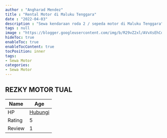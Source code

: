 ```yaml
---
author : "Angharad Mendez"
title : "Rental Motor di Maluku Tenggara"
date : "2022-04-03"
description : "Sewa kendaraan roda 2 / sepeda motor di Maluku Tenggara"
tags : null
image : "https://blogger.googleusercontent.com/img/b/R29vZ2xl/AVvXsEhCdGu03wQSRhx4_8cGdwJJ2E1hJ21YS1Z45m5qEFu8MbCsWZnJWWNwrGHVuiaON5EDonm6NDMLWEPZEYlZNDFCTqpEVFxZSkClnQIyzvooKoHfn_Oq6L_5Dr6RgH-Tq_1VzEOzqIXPsHfcf1zN61H1Qtix2XBY597tLfy7Pi4nA8djQ6qTLROKTu4gHQ/w300-h200/rental-motor-di-maluku-tenggara.png"
hideToc: true
enableToc: true
enableTocContent: true
tocPosition: inner
tags:
- Sewa Motor
categories:
- Sewa Motor
---
```



## REZKY MOTOR TUAL

Name | Age
--------|------
HP | [Hubungi](https://pcandroidplayer.blogspot.com/?clayads=https://getnumber.ndower.dev?phone=MDgxMjQ4ODM1MDA5)
Rating | 5
Review | 1


